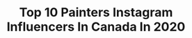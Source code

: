 ---
title: Top 10 Painters Instagram Influencers In Canada In 2020
description: >-
  Find top painters Instagram influencers in Canada in 2020. Most popular hashtags: #mothersday #blackandwhite #travel #mtlblog.
platform: Instagram
profiles:
  - username: "kimbruneau"
    fullname: >-
      Kim Bruneau
    location: "Canada"
    followers: 28147
    engagement: 533
    commentsToLikes: 0.157848
    id: ck5q9dgn5ajxg0i11lzk1uhbl
    verified: false
    hashtags: "#fundraising, #meeteleanor, #dadjokes, #danceoff"
  - username: "late.july"
    fullname: >-
      Late July
    location: "Canada"
    followers: 164616
    engagement: 220
    commentsToLikes: 0.036685
    id: ck5pvbujdh4fd0i1155fehp3w
    verified: true
    hashtags: "#tired, #songwriter, #cattledog, #indiemusic"
  - username: "emmalindsayyy"
    fullname: >-
      Emma Lindsay
    location: "Canada"
    followers: 12694
    engagement: 717
    commentsToLikes: 0.018348
    id: ck9wdoqwtgke20j78r8nc642b
    verified: false
    hashtags: "#archdesign, #engagement, #vintagelover, #pantone"
  - username: "brianne_williams_artist"
    fullname: >-
      Brianne Williams
    location: "Canada"
    followers: 29106
    engagement: 1199
    commentsToLikes: 0.050097
    id: ck14gtpda6z7g0i19v1zkuyaj
    verified: false
    hashtags: ""
  - username: "erinrothstein"
    fullname: >-
      Erin Rothstein | Artist
    location: "Canada"
    followers: 20889
    engagement: 416
    commentsToLikes: 0.143720
    id: ck0udrrkgjutq0i19vijyxcpv
    verified: false
    hashtags: "#coffeelove, #fashioninspo, #archdigest, #desifnlife"
  - username: "charlieeaston"
    fullname: >-
      Charlie Easton: Artist
    location: "Canada"
    followers: 7839
    engagement: 1046
    commentsToLikes: 0.059135
    id: ck8t7hwqagv730j78redvkpt5
    verified: false
    hashtags: "#artiststogether, #offgridlife, #pace20, #paintingworkshop"
  - username: "katharine_burns_art"
    fullname: >-
      Katharine Burns
    location: "Canada"
    followers: 35396
    engagement: 619
    commentsToLikes: 0.034715
    id: ck0ty8ysvlyw30i19hqihdjha
    verified: false
    hashtags: "#gallery, #artiststudio, #seascapepainting, #sea"
  - username: "reganjohnston_"
    fullname: >-
      Regan Johnston
    location: "Canada"
    followers: 14701
    engagement: 603
    commentsToLikes: 0.078957
    id: ck0tw30w2dt060i19hmr8hp77
    verified: false
    hashtags: "#reganxchrista"
  - username: "sarahskrlj"
    fullname: >-
      S A R A H   S K R L J
    location: "Canada"
    followers: 5608
    engagement: 604
    commentsToLikes: 0.105892
    id: ck5hm16bul7h30i11cx19dwn3
    verified: false
    hashtags: "#letsrocktour, #pattern, #weareallstars, #purolatorshopnship"
  - username: "lucas.kratochwil"
    fullname: >-
      Lucas Kratochwil
    location: "Canada"
    followers: 8717
    engagement: 690
    commentsToLikes: 0.080316
    id: ck6uhxd5ubsh00j71m0gk1bpe
    verified: false
    hashtags: "#spiritoftherockies, #nurtureyourcreativity, #protecttheearth, #brushaction"
---